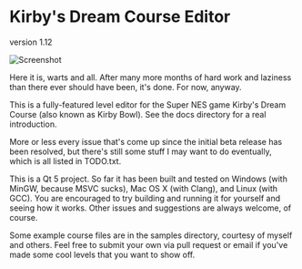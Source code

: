 Kirby's Dream Course Editor
===========================
version 1.12

![Screenshot](http://dl.dropboxusercontent.com/u/43107309/kdceditor-111.png)

Here it is, warts and all. After many more months of hard work and laziness than there ever should have been, it's done. For now, anyway.

This is a fully-featured level editor for the Super NES game Kirby's Dream Course (also known as Kirby Bowl). See the docs directory for a real introduction.

More or less every issue that's come up since the initial beta release has been resolved, but there's still some stuff I may want to do eventually, which is all listed in TODO.txt.

This is a Qt 5 project. So far it has been built and tested on Windows (with MinGW, because MSVC sucks), Mac OS X (with Clang), and Linux (with GCC). You are encouraged to try building and running it for yourself and seeing how it works. Other issues and suggestions are always welcome, of course.

Some example course files are in the samples directory, courtesy of myself and others. Feel free to submit your own via pull request or email if you've made some cool levels that you want to show off.
